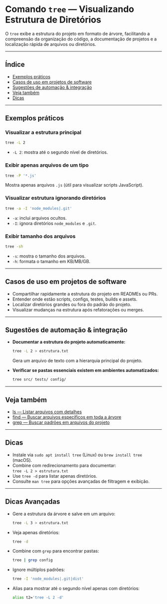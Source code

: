 # Comando `tree` — Visualizando Estrutura de Diretórios

O `tree` exibe a estrutura do projeto em formato de árvore, facilitando a compreensão da organização do código, a documentação de projetos e a localização rápida de arquivos ou diretórios.

---

## Índice

- [Exemplos práticos](#exemplos-práticos)
- [Casos de uso em projetos de software](#casos-de-uso-em-projetos-de-software)
- [Sugestões de automação & integração](#sugestões-de-automação--integração)
- [Veja também](#veja-também)
- [Dicas](#dicas)

---

## Exemplos práticos

### Visualizar a estrutura principal

```bash
tree -L 2
```
- `-L 2`: mostra até o segundo nível de diretórios.

### Exibir apenas arquivos de um tipo

```bash
tree -P '*.js'
```
Mostra apenas arquivos `.js` (útil para visualizar scripts JavaScript).

### Visualizar estrutura ignorando diretórios

```bash
tree -a -I 'node_modules|.git'
```
- `-a`: inclui arquivos ocultos.
- `-I`: ignora diretórios `node_modules` e `.git`.

### Exibir tamanho dos arquivos

```bash
tree -sh
```
- `-s`: mostra o tamanho dos arquivos.
- `-h`: formata o tamanho em KB/MB/GB.

---

## Casos de uso em projetos de software

- Compartilhar rapidamente a estrutura do projeto em READMEs ou PRs.
- Entender onde estão scripts, configs, testes, builds e assets.
- Localizar diretórios grandes ou fora do padrão do projeto.
- Visualizar mudanças na estrutura após refatorações ou merges.

---

## Sugestões de automação & integração

- **Documentar a estrutura do projeto automaticamente:**  
  ```bash
  tree -L 2 > estrutura.txt
  ```
  Gera um arquivo de texto com a hierarquia principal do projeto.

- **Verificar se pastas essenciais existem em ambientes automatizados:**  
  ```bash
  tree src/ tests/ config/
  ```

---

## Veja também

- [ls — Listar arquivos com detalhes](ls.md)
- [find — Buscar arquivos específicos em toda a árvore](find.md)
- [grep — Buscar padrões em arquivos do projeto](grep.md)

---

## Dicas

- Instale via `sudo apt install tree` (Linux) ou `brew install tree` (macOS).
- Combine com redirecionamento para documentar:  
  `tree -L 2 > estrutura.txt`
- Use `tree -d` para listar apenas diretórios.
- Consulte `man tree` para opções avançadas de filtragem e exibição.

---

## Dicas Avançadas

- Gere a estrutura da árvore e salve em um arquivo:
  ```bash
  tree -L 3 > estrutura.txt
  ```

- Veja apenas diretórios:
  ```bash
  tree -d
  ```

- Combine com `grep` para encontrar pastas:
  ```bash
  tree | grep config
  ```

- Ignore múltiplos padrões:
  ```bash
  tree -I 'node_modules|.git|dist'
  ```

- Alias para mostrar até o segundo nível apenas com diretórios:
  ```bash
  alias t2='tree -L 2 -d'
  ```
